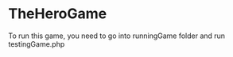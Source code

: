 # TheHeroGame
 
 To run this game, you need to go into runningGame folder and run testingGame.php
 
 
